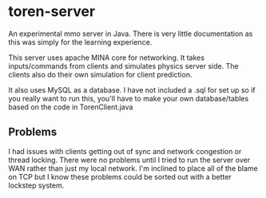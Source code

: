 # toren-server
An experimental mmo server in Java. There is very little documentation as this was simply for the learning experience.

This server uses apache MINA core for networking. It takes inputs/commands from clients and simulates physics server side. The clients also do their own simulation for client prediction. 

It also uses MySQL as a database. I have not included a .sql for set up so if you really want to run this, you'll have to make your own database/tables based on the code in TorenClient.java

## Problems
I had issues with clients getting out of sync and network congestion or thread locking. There were no problems until I tried to run the server over WAN rather than just my local network. I'm inclined to place all of the blame on TCP but I know these problems could be sorted out with a better lockstep system.
